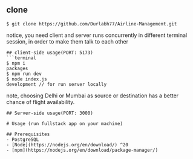 ## clone
```terminal
$ git clone https://github.com/Durlabh77/Airline-Management.git
```

notice, you need client and server runs concurrently in different terminal session, in order to make them talk to each other

```
## client-side usage(PORT: 5173)
```terminal
$ npm i
packages
$ npm run dev
$ node index.js
development // for run server locally
```

note, choosing Delhi or Mumbai as source or destination has a better chance of flight availability.

```
## Server-side usage(PORT: 3000)

# Usage (run fullstack app on your machine)

## Prerequisites
- PostgreSQL
- [Node](https://nodejs.org/en/download/) ^20
- [npm](https://nodejs.org/en/download/package-manager/)

